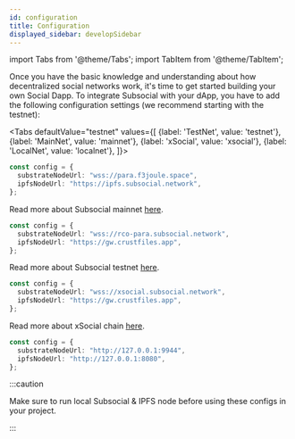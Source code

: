 ```yaml
---
id: configuration
title: Configuration
displayed_sidebar: developSidebar
---
```


<head>
  <title>Subocial JS SDK Configuration | SDK Guide</title>
</head>


import Tabs from '@theme/Tabs';
import TabItem from '@theme/TabItem';

Once you have the basic knowledge and understanding about how decentralized social networks work, it's time to get started building your own Social Dapp. To integrate Subsocial with your dApp, you have to add the following configuration settings (we recommend starting with the testnet):

<Tabs
defaultValue="testnet"
values={[
{label: 'TestNet', value: 'testnet'},
{label: 'MainNet', value: 'mainnet'},
{label: 'xSocial', value: 'xsocial'},
{label: 'LocalNet', value: 'localnet'},
]}>
<TabItem value="mainnet">

```ts
const config = {
  substrateNodeUrl: "wss://para.f3joule.space",
  ipfsNodeUrl: "https://ipfs.subsocial.network",
};
```

Read more about Subsocial mainnet [here](/docs/develop/mainnet).

  </TabItem>
  <TabItem value="testnet">

```ts
const config = {
  substrateNodeUrl: "wss://rco-para.subsocial.network",
  ipfsNodeUrl: "https://gw.crustfiles.app",
};
```

Read more about Subsocial testnet [here](/docs/develop/testnet).

  </TabItem>
  <TabItem value="xsocial">

```ts
const config = {
  substrateNodeUrl: "wss://xsocial.subsocial.network",
  ipfsNodeUrl: "https://gw.crustfiles.app",
};
```

Read more about xSocial chain [here](/docs/develop/xSocial).

  </TabItem>
  <TabItem value="localnet">

```ts
const config = {
  substrateNodeUrl: "http://127.0.0.1:9944",
  ipfsNodeUrl: "http://127.0.0.1:8080",
};
```

:::caution

Make sure to run local Subsocial & IPFS node before using these configs in your project.

:::
</TabItem>
</Tabs>
